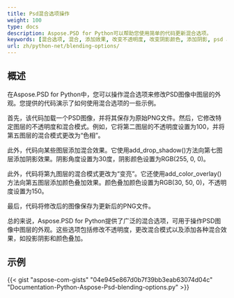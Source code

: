 ```yaml
---
title: Psd混合选项操作
weight: 100
type: docs
description: Aspose.PSD for Python可以帮助您使用简单的代码更新混合选项。
keywords: [混合选项, 混合, 添加效果, 改变不透明度, 改变阴影颜色, 添加阴影, psd api, python, 代码示例]
url: zh/python-net/blending-options/
---
```


## **概述**
在Aspose.PSD for Python中，您可以操作混合选项来修改PSD图像中图层的外观。您提供的代码演示了如何使用混合选项的一些示例。

首先，该代码加载一个PSD图像，并将其保存为原始PNG文件。然后，它修改特定图层的不透明度和混合模式。例如，它将第二图层的不透明度设置为100，并将第五图层的混合模式更改为“色相”。

此外，代码向某些图层添加混合效果。它使用add_drop_shadow()方法向第七图层添加阴影效果。阴影角度设置为30度，阴影颜色设置为RGB(255, 0, 0)。

此外，代码将第九图层的混合模式更改为“变亮”。它还使用add_color_overlay()方法向第五图层添加颜色叠加效果。颜色叠加颜色设置为RGB(30, 50, 0)，不透明度设置为150。

最后，代码将修改后的图像保存为更新后的PNG文件。

总的来说，Aspose.PSD for Python提供了广泛的混合选项，可用于操作PSD图像中图层的外观。这些选项包括修改不透明度，更改混合模式以及添加各种混合效果，如投影阴影和颜色叠加。

## **示例**
{{< gist "aspose-com-gists" "04e945e867d0b7f39bb3eab63074d04c" "Documentation-Python-Aspose-Psd-blending-options.py" >}}
